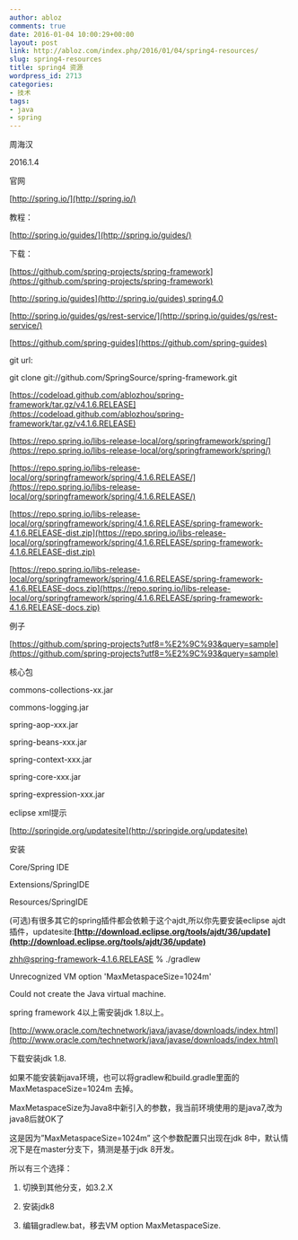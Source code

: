 ```yaml
---
author: abloz
comments: true
date: 2016-01-04 10:00:29+00:00
layout: post
link: http://abloz.com/index.php/2016/01/04/spring4-resources/
slug: spring4-resources
title: spring4 资源
wordpress_id: 2713
categories:
- 技术
tags:
- java
- spring
---
```


周海汉

2016.1.4


官网




[http://spring.io/](http://spring.io/)




教程：




[http://spring.io/guides/](http://spring.io/guides/)




下载：




[https://github.com/spring-projects/spring-framework](https://github.com/spring-projects/spring-framework)




[http://spring.io/guides](http://spring.io/guides) spring4.0




[http://spring.io/guides/gs/rest-service/](http://spring.io/guides/gs/rest-service/)




[https://github.com/spring-guides](https://github.com/spring-guides)




git url:




git clone git://github.com/SpringSource/spring-framework.git




[https://codeload.github.com/ablozhou/spring-framework/tar.gz/v4.1.6.RELEASE](https://codeload.github.com/ablozhou/spring-framework/tar.gz/v4.1.6.RELEASE)







[https://repo.spring.io/libs-release-local/org/springframework/spring/](https://repo.spring.io/libs-release-local/org/springframework/spring/)







[https://repo.spring.io/libs-release-local/org/springframework/spring/4.1.6.RELEASE/](https://repo.spring.io/libs-release-local/org/springframework/spring/4.1.6.RELEASE/)




[https://repo.spring.io/libs-release-local/org/springframework/spring/4.1.6.RELEASE/spring-framework-4.1.6.RELEASE-dist.zip](https://repo.spring.io/libs-release-local/org/springframework/spring/4.1.6.RELEASE/spring-framework-4.1.6.RELEASE-dist.zip)




[https://repo.spring.io/libs-release-local/org/springframework/spring/4.1.6.RELEASE/spring-framework-4.1.6.RELEASE-docs.zip](https://repo.spring.io/libs-release-local/org/springframework/spring/4.1.6.RELEASE/spring-framework-4.1.6.RELEASE-docs.zip)







例子




[https://github.com/spring-projects?utf8=%E2%9C%93&query=sample](https://github.com/spring-projects?utf8=%E2%9C%93&query=sample)







核心包




commons-collections-xx.jar




commons-logging.jar




spring-aop-xxx.jar




spring-beans-xxx.jar




spring-context-xxx.jar




spring-core-xxx.jar




spring-expression-xxx.jar







eclipse xml提示




[http://springide.org/updatesite](http://springide.org/updatesite)




安装


Core/Spring IDE




Extensions/SpringIDE




Resources/SpringIDE










(可选)有很多其它的spring插件都会依赖于这个ajdt,所以你先要安装eclipse ajdt插件，updatesite:**[http://download.eclipse.org/tools/ajdt/36/update](http://download.eclipse.org/tools/ajdt/36/update)**




zhh@spring-framework-4.1.6.RELEASE % ./gradlew




Unrecognized VM option 'MaxMetaspaceSize=1024m'




Could not create the Java virtual machine.







spring framework 4以上需安装jdk 1.8以上。




[http://www.oracle.com/technetwork/java/javase/downloads/index.html](http://www.oracle.com/technetwork/java/javase/downloads/index.html)




下载安装jdk 1.8.




如果不能安装新java环境，也可以将gradlew和build.gradle里面的MaxMetaspaceSize=1024m 去掉。










MaxMetaspaceSize为Java8中新引入的参数，我当前环境使用的是java7,改为java8后就OK了






这是因为”MaxMetaspaceSize=1024m” 这个参数配置只出现在jdk 8中，默认情况下是在master分支下，猜测是基于jdk 8开发。






所以有三个选择：
1. 切换到其他分支，如3.2.X
2. 安装jdk8


3. 编辑gradlew.bat，移去VM option MaxMetaspaceSize.






